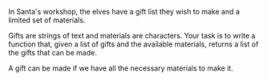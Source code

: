 In Santa's workshop, the elves have a gift list they wish to make and a limited set of materials.

Gifts are strings of text and materials are characters. Your task is to write a function that, given a list of gifts and
the available materials, returns a list of the gifts that can be made.

A gift can be made if we have all the necessary materials to make it.